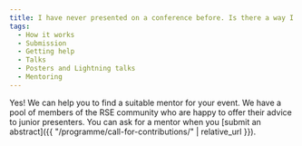 ```yaml
---
title: I have never presented on a conference before. Is there a way I could get help?
tags:
  - How it works
  - Submission
  - Getting help
  - Talks
  - Posters and Lightning talks
  - Mentoring
---
```

Yes! We can help you to find a suitable mentor for your event. We have a pool of members of the RSE community who are happy to offer their advice to junior presenters. You can ask for a mentor when you [submit an abstract]({{ "/programme/call-for-contributions/" | relative_url }}).
